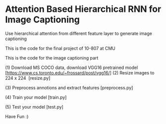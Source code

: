 # Attention Based Hierarchical RNN for Image Captioning



Use hierarchical attention from different feature layer to generate image captioning

This is the code for the final project of 10-807 at CMU

This is the code for the image captioning part

(1) Download MS COCO data, download VGG16 pretrained model [https://www.cs.toronto.edu/~frossard/post/vgg16/]
(2) Resize images to 224 x 224  [resize.py]

(3) Preprocess annotions and extract features [preprocess.py]

(4) Train your model [train.py]

(5) Test your model [test.py]


Have Fun :)

